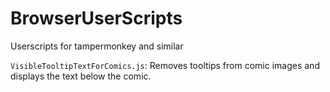 # BrowserUserScripts
Userscripts for tampermonkey and similar

`VisibleTooltipTextForComics.js`: Removes tooltips from comic images and displays the text below the comic.
